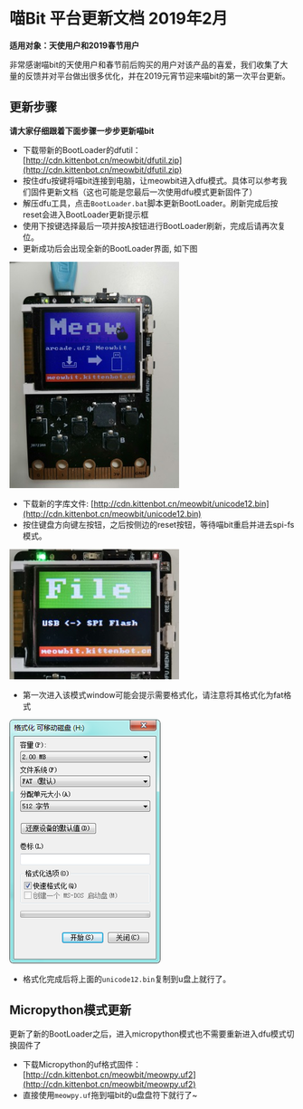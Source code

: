 # 喵Bit 平台更新文档 2019年2月

**适用对象：天使用户和2019春节用户**

非常感谢喵bit的天使用户和春节前后购买的用户对该产品的喜爱，我们收集了大量的反馈并对平台做出很多优化，并在2019元宵节迎来喵bit的第一次平台更新。

## 更新步骤

**请大家仔细跟着下面步骤一步步更新喵bit**

* 下载带新的BootLoader的dfutil：[http://cdn.kittenbot.cn/meowbit/dfutil.zip](http://cdn.kittenbot.cn/meowbit/dfutil.zip)
* 按住dfu按键将喵bit连接到电脑，让meowbit进入dfu模式。具体可以参考我们固件更新文档（这也可能是您最后一次使用dfu模式更新固件了）
* 解压dfu工具，点击`BootLoader.bat`脚本更新BootLoader。刷新完成后按reset会进入BootLoader更新提示框
* 使用下按键选择最后一项并按A按钮进行BootLoader刷新，完成后请再次复位。
* 更新成功后会出现全新的BootLoader界面, 如下图

![](./image/update01.jpg)

* 下载新的字库文件: [http://cdn.kittenbot.cn/meowbit/unicode12.bin](http://cdn.kittenbot.cn/meowbit/unicode12.bin)
* 按住键盘方向键左按钮，之后按侧边的reset按钮，等待喵bit重启并进去spi-fs模式。

![](./image/update02.jpg)

* 第一次进入该模式window可能会提示需要格式化，请注意将其格式化为fat格式

![](./image/update03.png)

* 格式化完成后将上面的`unicode12.bin`复制到u盘上就行了。

## Micropython模式更新

更新了新的BootLoader之后，进入micropython模式也不需要重新进入dfu模式切换固件了

* 下载Micropython的uf格式固件：[http://cdn.kittenbot.cn/meowbit/meowpy.uf2](http://cdn.kittenbot.cn/meowbit/meowpy.uf2)
* 直接使用`meowpy.uf`拖到喵bit的u盘盘符下就行了~